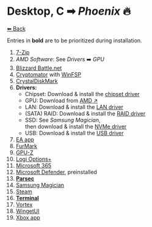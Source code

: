 # Desktop, C ➡ _Phoenix_ 🔥

[⬅ Back](./README.md)

Entries in **bold** are to be prioritized during installation.

1. [7-Zip](./app-list.md#7-zip)
2. _AMD Software_: See _Drivers_ ➡️ _GPU_
2. [Blizzard Battle.net](./app-list.md#blizzard-battlenet)
2. [Cryptomator](./app-list.md#cryptomator) with [WinFSP](./app-list.md#winfsp)
2. [CrystalDiskMark](./app-list.md#crystaldiskmark)
2. **Drivers:**
	* Chipset: Download & install the [chipset driver](https://rog.asus.com/de/motherboards/rog-strix/rog-strix-x470-f-gaming-model/helpdesk_download)
	* GPU: Download from [AMD ↗](https://www.amd.com/en/support)
	* LAN: Download & install the [LAN driver](https://rog.asus.com/de/motherboards/rog-strix/rog-strix-x470-f-gaming-model/helpdesk_download)
	* (SATA) RAID: Download & install the [RAID driver](https://rog.asus.com/de/motherboards/rog-strix/rog-strix-x470-f-gaming-model/helpdesk_download)
	* SSD: See _Samsung Magician_,<br>then download & install the [NVMe driver](https://www.samsung.com/semiconductor/minisite/ssd/product/consumer/960evo/)
	* USB: Download & install the [USB driver](https://rog.asus.com/de/motherboards/rog-strix/rog-strix-x470-f-gaming-model/helpdesk_download)
2. [EA app](./app-list.md#ea-app)
2. [FurMark](./app-list.md#furmark)
2. [GPU-Z](./app-list.md#gpu-z)
2. [Logi Options+](./app-list.md#logitech-options-plus)
2. [Microsoft 365](./app-list.md#microsoft-365)
2. [Microsoft Defender](./app-list.md#microsoft-defender), preinstalled
2. **[Parsec](./app-list.md#parsec)**
2. [Samsung Magician](./app-list.md#samsung-magician)
2. [Steam](./app-list.md#steam)
2. **[Terminal](./app-list.md#terminal)**
2. [Vortex](./app-list.md#vortex)
2. [WingetUI](./app-list.md#wingetui)
2. [Xbox app](./app-list.md#xbox-app)

